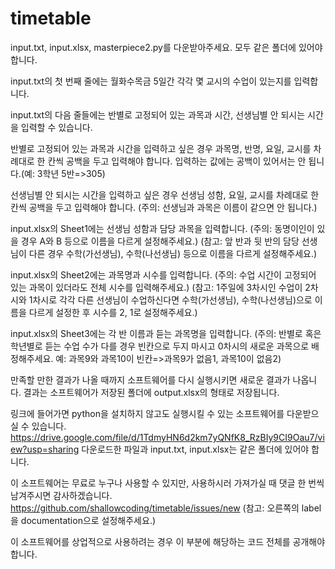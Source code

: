 # timetable
input.txt, input.xlsx, masterpiece2.py를 다운받아주세요. 모두 같은 폴더에 있어야 합니다.

input.txt의 첫 번째 줄에는 월화수목금 5일간 각각 몇 교시의 수업이 있는지를 입력합니다.

input.txt의 다음 줄들에는 반별로 고정되어 있는 과목과 시간, 선생님별 안 되시는 시간을 입력할 수 있습니다.

반별로 고정되어 있는 과목과 시간을 입력하고 싶은 경우 과목명, 반명, 요일, 교시를 차례대로 한 칸씩 공백을 두고 입력해야 합니다. 입력하는 값에는 공백이 있어서는 안 됩니다.(예: 3학년 5반=>305)

선생님별 안 되시는 시간을 입력하고 싶은 경우 선생님 성함, 요일, 교시를 차례대로 한 칸씩 공백을 두고 입력해야 합니다.
(주의: 선생님과 과목은 이름이 같으면 안 됩니다.)

input.xlsx의 Sheet1에는 선생님 성함과 담당 과목을 입력합니다.
(주의: 동명이인이 있을 경우 A와 B 등으로 이름을 다르게 설정해주세요.)
(참고: 앞 반과 뒷 반의 담당 선생님이 다른 경우 수학(가선생님), 수학(나선생님) 등으로 이름을 다르게 설정해주세요.)

input.xlsx의 Sheet2에는 과목명과 시수를 입력합니다.
(주의: 수업 시간이 고정되어 있는 과목이 있더라도 전체 시수를 입력해주세요.)
(참고: 1주일에 3차시인 수업이 2차시와 1차시로 각각 다른 선생님이 수업하신다면 수학(가선생님), 수학(나선생님)으로 이름을 다르게 설정한 후 시수를 2, 1로 설정해주세요.)

input.xlsx의 Sheet3에는 각 반 이름과 듣는 과목명을 입력합니다.
(주의: 반별로 혹은 학년별로 듣는 수업 수가 다를 경우 빈칸으로 두지 마시고 0차시의 새로운 과목으로 배정해주세요. 예: 과목9와 과목10이 빈칸=>과목9가 없음1, 과목10이 없음2)

만족할 만한 결과가 나올 때까지 소프트웨어를 다시 실행시키면 새로운 결과가 나옵니다.
결과는 소프트웨어가 저장된 폴더에 output.xlsx의 형태로 저장됩니다.

링크에 들어가면 python을 설치하지 않고도 실행시킬 수 있는 소프트웨어를 다운받으실 수 있습니다.
https://drive.google.com/file/d/1TdmyHN6d2km7yQNfK8_RzBIy9CI9Oau7/view?usp=sharing
다운로드한 파일과 input.txt, input.xlsx는 같은 폴더에 있어야 합니다.

이 소프트웨어는 무료로 누구나 사용할 수 있지만, 사용하시러 가져가실 때 댓글 한 번씩 남겨주시면 감사하겠습니다.
https://github.com/shallowcoding/timetable/issues/new
(참고: 오른쪽의 label을 documentation으로 설정해주세요.)

이 소프트웨어를 상업적으로 사용하려는 경우 이 부분에 해당하는 코드 전체를 공개해야 합니다.
